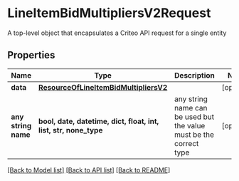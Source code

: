 # LineItemBidMultipliersV2Request

A top-level object that encapsulates a Criteo API request for a single entity

## Properties
Name | Type | Description | Notes
------------ | ------------- | ------------- | -------------
**data** | [**ResourceOfLineItemBidMultipliersV2**](ResourceOfLineItemBidMultipliersV2.md) |  | [optional] 
**any string name** | **bool, date, datetime, dict, float, int, list, str, none_type** | any string name can be used but the value must be the correct type | [optional]

[[Back to Model list]](../README.md#documentation-for-models) [[Back to API list]](../README.md#documentation-for-api-endpoints) [[Back to README]](../README.md)


